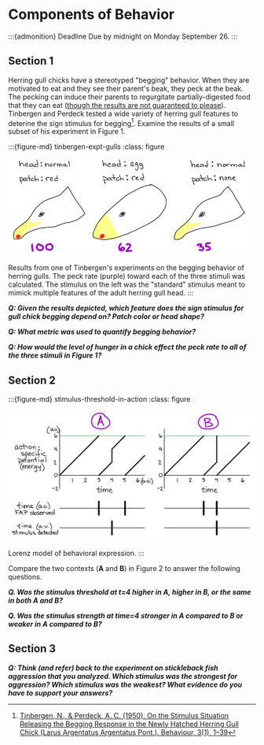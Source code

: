 # Components of Behavior




:::{admonition} Deadline
Due by midnight on Monday September 26.
:::




## Section 1

Herring gull chicks have a stereotyped "begging" behavior. When they are motivated to eat and they see their parent's beak, they peck at the beak. The pecking can induce their parents to regurgitate partially-digested food that they can eat ([though the results are not guaranteed to please](https://youtu.be/a-ek4225__I)). Tinbergen and Perdeck tested a wide variety of herring gull features to deterine the sign stimulus for begging[^tinbergen-gulls-1950]. Examine the results of a small subset of his experiment in Figure 1. 

[^tinbergen-gulls-1950]: [Tinbergen, N., & Perdeck, A. C. (1950). On the Stimulus Situation Releasing the Begging Response in the Newly Hatched Herring Gull Chick (Larus Argentatus Argentatus Pont.). Behaviour, 3(1), 1–39](http://www.jstor.org/stable/4532715)

:::{figure-md} tinbergen-expt-gulls
:class: figure

<img src="/images/tinbergen-expt-gulls.png" alt="fishy" class="bg-primary mb-1" width="500px">

Results from one of Tinbergen's experiments on the begging behavior of herring gulls. The peck rate (purple) toward each of the three stimuli was calculated. The stimulus on the left was the "standard" stimulus meant to mimick multiple features of the adult herring gull head. 
:::

***Q: Given the results depicted, which feature does the sign stimulus for gull chick begging depend on? Patch color or head shape?*** 

***Q: What metric was used to quantify begging behavior?***

***Q: How would the level of hunger in a chick effect the peck rate to all of the three stimuli in Figure 1?***


## Section 2

:::{figure-md} stimulus-threshold-in-action
:class: figure

<img src="/images/stimulus-threshold-in-action.png" alt="fishy" class="bg-primary mb-1" width="700px">

Lorenz model of behavioral expression. 
:::

Compare the two contexts (**A** and **B**) in Figure 2 to answer the following questions. 

***Q. Was the stimulus threshold at t=4 higher in A, higher in B, or the same in both A and B?***


***Q. Was the stimulus strength at time=4 stronger in A compared to B or weaker in A compared to B?***


## Section 3

***Q: Think (and refer) back to the experiment on stickleback fish aggression that you analyzed. Which stimulus was the strongest for aggression? Which stimulus was the weakest? What evidence do you have to support your answers?***